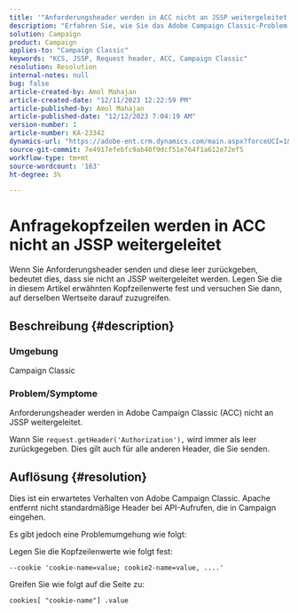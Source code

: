 ```yaml
---
title: '"Anforderungsheader werden in ACC nicht an JSSP weitergeleitet'
description: "Erfahren Sie, wie Sie das Adobe Campaign Classic-Problem beheben können, bei dem der Anforderungsheader nicht an JSSP weitergeleitet wird."
solution: Campaign
product: Campaign
applies-to: "Campaign Classic"
keywords: "KCS, JSSP, Request header, ACC, Campaign Classic"
resolution: Resolution
internal-notes: null
bug: false
article-created-by: Amol Mahajan
article-created-date: "12/11/2023 12:22:59 PM"
article-published-by: Amol Mahajan
article-published-date: "12/12/2023 7:04:19 AM"
version-number: 1
article-number: KA-23342
dynamics-url: "https://adobe-ent.crm.dynamics.com/main.aspx?forceUCI=1&pagetype=entityrecord&etn=knowledgearticle&id=f538ddff-1f98-ee11-be37-6045bd006239"
source-git-commit: 7e4917efebfc9ab40f9dcf51e764f1a612e72ef5
workflow-type: tm+mt
source-wordcount: '163'
ht-degree: 3%

---
```


# Anfragekopfzeilen werden in ACC nicht an JSSP weitergeleitet


Wenn Sie Anforderungsheader senden und diese leer zurückgeben, bedeutet dies, dass sie nicht an JSSP weitergeleitet werden. Legen Sie die in diesem Artikel erwähnten Kopfzeilenwerte fest und versuchen Sie dann, auf derselben Wertseite darauf zuzugreifen.

## Beschreibung {#description}


### Umgebung

Campaign Classic



### Problem/Symptome

Anforderungsheader werden in Adobe Campaign Classic (ACC) nicht an JSSP weitergeleitet.

Wann Sie `request.getHeader('Authorization'),` wird immer als leer zurückgegeben. Dies gilt auch für alle anderen Header, die Sie senden.


## Auflösung {#resolution}


Dies ist ein erwartetes Verhalten von Adobe Campaign Classic. Apache entfernt nicht standardmäßige Header bei API-Aufrufen, die in Campaign eingehen.

Es gibt jedoch eine Problemumgehung wie folgt:

Legen Sie die Kopfzeilenwerte wie folgt fest:

`--cookie 'cookie-name=value; cookie2-name=value, ....'`

Greifen Sie wie folgt auf die Seite zu:

`cookies[ "cookie-name"] .value`
